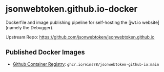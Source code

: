 # jsonwebtoken.github.io-docker

Dockerfile and image publishing pipeline for self-hosting the [jwt.io website] (namely the Debugger).

Upstream Repo: <https://github.com/jsonwebtoken/jsonwebtoken.github.io>

## Published Docker Images

* [Github Container Registry](https://github.com/eins78/jsonwebtoken.github.io-docker/pkgs/container/jsonwebtoken-github-io): `ghcr.io/eins78/jsonwebtoken-github-io:main`
